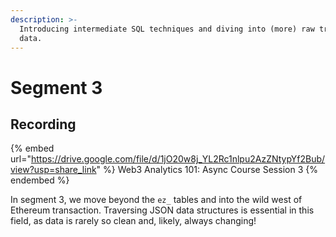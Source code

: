 ```yaml
---
description: >-
  Introducing intermediate SQL techniques and diving into (more) raw transaction
  data.
---
```


# Segment 3

## Recording

{% embed url="https://drive.google.com/file/d/1jO20w8j_YL2Rc1nlpu2AzZNtypYf2Bub/view?usp=share_link" %}
Web3 Analytics 101: Async Course Session 3
{% endembed %}

In segment 3, we move beyond the `ez_` tables and into the wild west of Ethereum transaction. Traversing JSON data structures is essential in this field, as data is rarely so clean and, likely, always changing!

